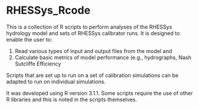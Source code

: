 # RHESSys_Rcode
This is a collection of R scripts to perform analyses of the RHESSys hydrology model and sets of RHESSys calibrator runs.  It is designed to enable the user to:
1) Read various types of input and output files from the model and
2) Calculate basic metrics of model performance (e.g., hydrographs, Nash Sutcliffe Efficiency

Scripts that are set up to run on a set of calibration simulations can be adapted to run on individual simulations.

It was developed using R version 3.1.1.  Some scripts require the use of other R libraries and this is noted in the scripts themselves.
